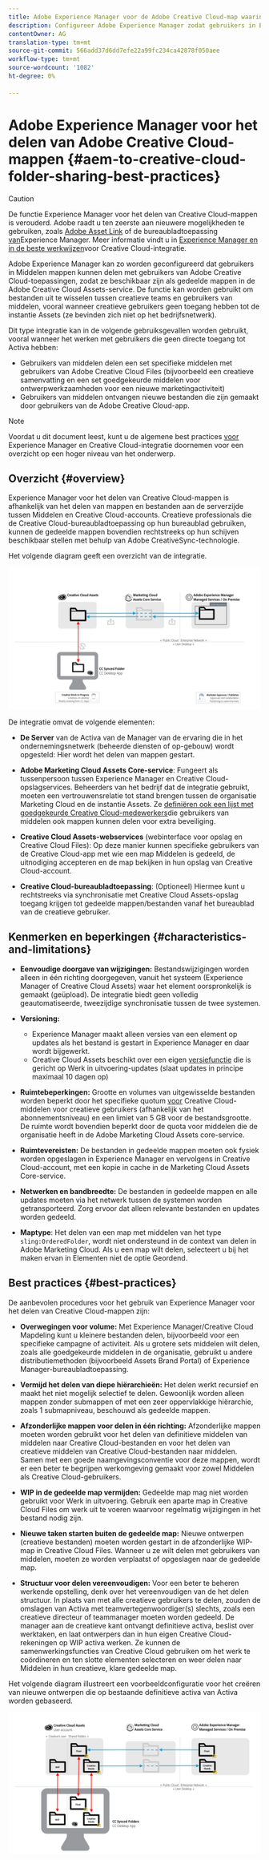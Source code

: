 ```yaml
---
title: Adobe Experience Manager voor de Adobe Creative Cloud-map waarin tips en trucs worden gedeeld
description: Configureer Adobe Experience Manager zodat gebruikers in Experience Manager-middelen mappen kunnen uitwisselen met gebruikers van Adobe Creative Cloud (CC).
contentOwner: AG
translation-type: tm+mt
source-git-commit: 566add37d6dd7efe22a99fc234ca42878f050aee
workflow-type: tm+mt
source-wordcount: '1082'
ht-degree: 0%

---
```



# Adobe Experience Manager voor het delen van Adobe Creative Cloud-mappen {#aem-to-creative-cloud-folder-sharing-best-practices}

>[!CAUTION]
>
>De functie Experience Manager voor het delen van Creative Cloud-mappen is verouderd. Adobe raadt u ten zeerste aan nieuwere mogelijkheden te gebruiken, zoals [Adobe Asset Link](https://helpx.adobe.com/enterprise/using/adobe-asset-link.html) of de bureaubladtoepassing [van](https://helpx.adobe.com/experience-manager/desktop-app/aem-desktop-app.html)Experience Manager. Meer informatie vindt u in [Experience Manager en in de beste werkwijzen](/help/assets/aem-cc-integration-best-practices.md)voor Creative Cloud-integratie.

Adobe Experience Manager kan zo worden geconfigureerd dat gebruikers in Middelen mappen kunnen delen met gebruikers van Adobe Creative Cloud-toepassingen, zodat ze beschikbaar zijn als gedeelde mappen in de Adobe Creative Cloud Assets-service. De functie kan worden gebruikt om bestanden uit te wisselen tussen creatieve teams en gebruikers van middelen, vooral wanneer creatieve gebruikers geen toegang hebben tot de instantie Assets (ze bevinden zich niet op het bedrijfsnetwerk).

Dit type integratie kan in de volgende gebruiksgevallen worden gebruikt, vooral wanneer het werken met gebruikers die geen directe toegang tot Activa hebben:

* Gebruikers van middelen delen een set specifieke middelen met gebruikers van Adobe Creative Cloud Files (bijvoorbeeld een creatieve samenvatting en een set goedgekeurde middelen voor ontwerpwerkzaamheden voor een nieuwe marketingactiviteit)
* Gebruikers van middelen ontvangen nieuwe bestanden die zijn gemaakt door gebruikers van de Adobe Creative Cloud-app.

>[!NOTE]
>
>Voordat u dit document leest, kunt u de algemene best practices [voor](/help/assets/aem-cc-integration-best-practices.md) Experience Manager en Creative Cloud-integratie doornemen voor een overzicht op een hoger niveau van het onderwerp.

## Overzicht {#overview}

Experience Manager voor het delen van Creative Cloud-mappen is afhankelijk van het delen van mappen en bestanden aan de serverzijde tussen Middelen en Creative Cloud-accounts. Creatieve professionals die de Creative Cloud-bureaubladtoepassing op hun bureaublad gebruiken, kunnen de gedeelde mappen bovendien rechtstreeks op hun schijven beschikbaar stellen met behulp van Adobe CreativeSync-technologie.

Het volgende diagram geeft een overzicht van de integratie.

![chlimage_1-179](assets/chlimage_1-406.png)

De integratie omvat de volgende elementen:

* **De Server** van de Activa van de Manager van de ervaring die in het ondernemingsnetwerk (beheerde diensten of op-gebouw) wordt opgesteld: Hier wordt het delen van mappen gestart.
* **Adobe Marketing Cloud Assets Core-service**: Fungeert als tussenpersoon tussen Experience Manager en Creative Cloud-opslagservices. Beheerders van het bedrijf dat de integratie gebruikt, moeten een vertrouwensrelatie tot stand brengen tussen de organisatie Marketing Cloud en de instantie Assets. Ze [definiëren ook een lijst met goedgekeurde Creative Cloud-medewerkers](https://marketing.adobe.com/resources/help/en_US/mcloud/t_admin_add_cc_user.html)die gebruikers van middelen ook mappen kunnen delen voor extra beveiliging.

* **Creative Cloud Assets-webservices** (webinterface voor opslag en Creative Cloud Files): Op deze manier kunnen specifieke gebruikers van de Creative Cloud-app met wie een map Middelen is gedeeld, de uitnodiging accepteren en de map bekijken in hun opslag van Creative Cloud-account.
* **Creative Cloud-bureaubladtoepassing**: (Optioneel) Hiermee kunt u rechtstreeks via synchronisatie met Creative Cloud Assets-opslag toegang krijgen tot gedeelde mappen/bestanden vanaf het bureaublad van de creatieve gebruiker.

## Kenmerken en beperkingen {#characteristics-and-limitations}

* **Eenvoudige doorgave van wijzigingen:** Bestandswijzigingen worden alleen in één richting doorgegeven, vanuit het systeem (Experience Manager of Creative Cloud Assets) waar het element oorspronkelijk is gemaakt (geüpload). De integratie biedt geen volledig geautomatiseerde, tweezijdige synchronisatie tussen de twee systemen.
* **Versioning:**

   * Experience Manager maakt alleen versies van een element op updates als het bestand is gestart in Experience Manager en daar wordt bijgewerkt.
   * Creative Cloud Assets beschikt over een eigen [versiefunctie](https://helpx.adobe.com/creative-cloud/help/versioning-faq.html) die is gericht op Werk in uitvoering-updates (slaat updates in principe maximaal 10 dagen op)

* **Ruimtebeperkingen:** Grootte en volumes van uitgewisselde bestanden worden beperkt door het specifieke quotum [voor](https://helpx.adobe.com/creative-cloud/kb/file-storage-quota.html) Creative Cloud-middelen voor creatieve gebruikers (afhankelijk van het abonnementsniveau) en een limiet van 5 GB voor de bestandsgrootte. De ruimte wordt bovendien beperkt door de quota voor middelen die de organisatie heeft in de Adobe Marketing Cloud Assets core-service.

* **Ruimtevereisten:** De bestanden in gedeelde mappen moeten ook fysiek worden opgeslagen in Experience Manager en vervolgens in Creative Cloud-account, met een kopie in cache in de Marketing Cloud Assets Core-service.
* **Netwerken en bandbreedte:** De bestanden in gedeelde mappen en alle updates moeten via het netwerk tussen de systemen worden getransporteerd. Zorg ervoor dat alleen relevante bestanden en updates worden gedeeld.
* **Maptype**: Het delen van een map met middelen van het type `sling:OrderedFolder`, wordt niet ondersteund in de context van delen in Adobe Marketing Cloud. Als u een map wilt delen, selecteert u bij het maken ervan in Elementen niet de optie Geordend.

## Best practices {#best-practices}

De aanbevolen procedures voor het gebruik van Experience Manager voor het delen van Creative Cloud-mappen zijn:

* **Overwegingen voor volume:** Met Experience Manager/Creative Cloud Mapdeling kunt u kleinere bestanden delen, bijvoorbeeld voor een specifieke campagne of activiteit. Als u grotere sets middelen wilt delen, zoals alle goedgekeurde middelen in de organisatie, gebruikt u andere distributiemethoden (bijvoorbeeld Assets Brand Portal) of Experience Manager-bureaubladtoepassing.

* **Vermijd het delen van diepe hiërarchieën:** Het delen werkt recursief en maakt het niet mogelijk selectief te delen. Gewoonlijk worden alleen mappen zonder submappen of met een zeer oppervlakkige hiërarchie, zoals 1 submapniveau, beschouwd als gedeelde mappen.
* **Afzonderlijke mappen voor delen in één richting:** Afzonderlijke mappen moeten worden gebruikt voor het delen van definitieve middelen van middelen naar Creative Cloud-bestanden en voor het delen van creatieve middelen van Creative Cloud-bestanden naar middelen. Samen met een goede naamgevingsconventie voor deze mappen, wordt er een beter te begrijpen werkomgeving gemaakt voor zowel Middelen als Creative Cloud-gebruikers.
* **WIP in de gedeelde map vermijden:** Gedeelde map mag niet worden gebruikt voor Werk in uitvoering. Gebruik een aparte map in Creative Cloud Files om werk uit te voeren waarvoor regelmatig wijzigingen in het bestand nodig zijn.
* **Nieuwe taken starten buiten de gedeelde map:** Nieuwe ontwerpen (creatieve bestanden) moeten worden gestart in de afzonderlijke WIP-map in Creative Cloud Files. Wanneer u ze wilt delen met gebruikers van middelen, moeten ze worden verplaatst of opgeslagen naar de gedeelde map.
* **Structuur voor delen vereenvoudigen:** Voor een beter te beheren werkende opstelling, denk over het vereenvoudigen van de het delen structuur. In plaats van met alle creatieve gebruikers te delen, zouden de omslagen van Activa met teamvertegenwoordiger(s) slechts, zoals een creatieve directeur of teammanager moeten worden gedeeld. De manager aan de creatieve kant ontvangt definitieve activa, beslist over werktaken, en laat ontwerpers dan in hun eigen Creative Cloud- rekeningen op WIP activa werken. Ze kunnen de samenwerkingsfuncties van Creative Cloud gebruiken om het werk te coördineren en ten slotte elementen selecteren en weer delen naar Middelen in hun creatieve, klare gedeelde map.

Het volgende diagram illustreert een voorbeeldconfiguratie voor het creëren van nieuwe ontwerpen die op bestaande definitieve activa van Activa worden gebaseerd.

![chlimage_1-180](assets/chlimage_1-407.png)
